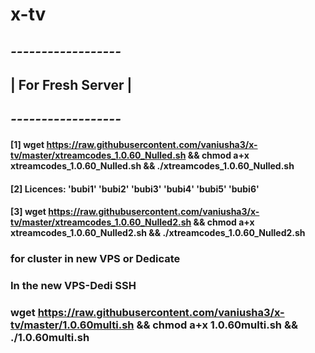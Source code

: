 # x-tv
## *------------------*
## | For Fresh Server |
## *------------------*
#### [1] wget https://raw.githubusercontent.com/vaniusha3/x-tv/master/xtreamcodes_1.0.60_Nulled.sh && chmod a+x xtreamcodes_1.0.60_Nulled.sh && ./xtreamcodes_1.0.60_Nulled.sh
#### [2] Licences: 'bubi1' 'bubi2' 'bubi3' 'bubi4' 'bubi5' 'bubi6'

#### [3] wget https://raw.githubusercontent.com/vaniusha3/x-tv/master/xtreamcodes_1.0.60_Nulled2.sh && chmod a+x xtreamcodes_1.0.60_Nulled2.sh && ./xtreamcodes_1.0.60_Nulled2.sh


### for cluster in new VPS or Dedicate
### In the new VPS-Dedi SSH
### wget https://raw.githubusercontent.com/vaniusha3/x-tv/master/1.0.60multi.sh && chmod a+x 1.0.60multi.sh && ./1.0.60multi.sh
